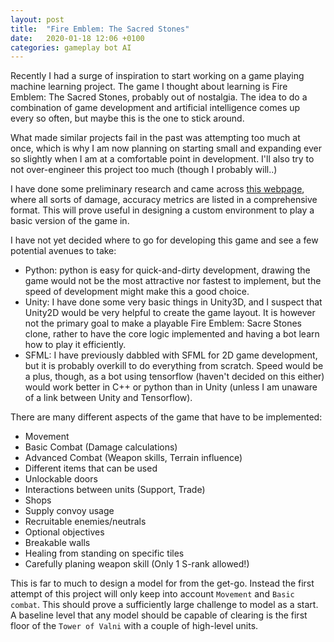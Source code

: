 ```yaml
---
layout: post
title:  "Fire Emblem: The Sacred Stones"
date:   2020-01-18 12:06 +0100
categories: gameplay bot AI
---
```

Recently I had a surge of inspiration to start working on a game playing machine learning project. The game I thought about learning is Fire Emblem: The Sacred Stones, probably out of nostalgia. The idea to do a combination of game development and artificial intelligence comes up every so often, but maybe this is the one to stick around.

What made similar projects fail in the past was attempting too much at once, which is why I am now planning on starting small and expanding ever so slightly when I am at a comfortable point in development. I'll also try to not over-engineer this project too much (though I probably will..)

I have done some preliminary research and came across [this webpage][fe-calculations], where all sorts of damage, accuracy metrics are listed in a comprehensive format. This will prove useful in designing a custom environment to play a basic version of the game in.

I have not yet decided where to go for developing this game and see a few potential avenues to take:
- Python: python is easy for quick-and-dirty development, drawing the game would not be the most attractive nor fastest to implement, but the speed of development might make this a good choice.
- Unity: I have done some very basic things in Unity3D, and I suspect that Unity2D would be very helpful to create the game layout. It is however not the primary goal to make a playable Fire Emblem: Sacre Stones clone, rather to have the core logic implemented and having a bot learn how to play it efficiently.
- SFML: I have previously dabbled with SFML for 2D game development, but it is probably overkill to do everything from scratch. Speed would be a plus, though, as a bot using tensorflow (haven't decided on this either) would work better in C++ or python than in Unity (unless I am unaware of a link between Unity and Tensorflow).

There are many different aspects of the game that have to be implemented:
- Movement
- Basic Combat (Damage calculations)
- Advanced Combat (Weapon skills, Terrain influence)
- Different items that can be used
- Unlockable doors
- Interactions between units (Support, Trade)
- Shops
- Supply convoy usage
- Recruitable enemies/neutrals
- Optional objectives
- Breakable walls
- Healing from standing on specific tiles
- Carefully planing weapon skill (Only 1 S-rank allowed!)

This is far to much to design a model for from the get-go. Instead the first attempt of this project will only keep into account `Movement` and `Basic combat`. This should prove a sufficiently large challenge to model as a start. A baseline level that any model should be capable of clearing is the first floor of the `Tower of Valni` with a couple of high-level units.

[fe-calculations]: https://serenesforest.net/the-sacred-stones/miscellaneous/calculations/]